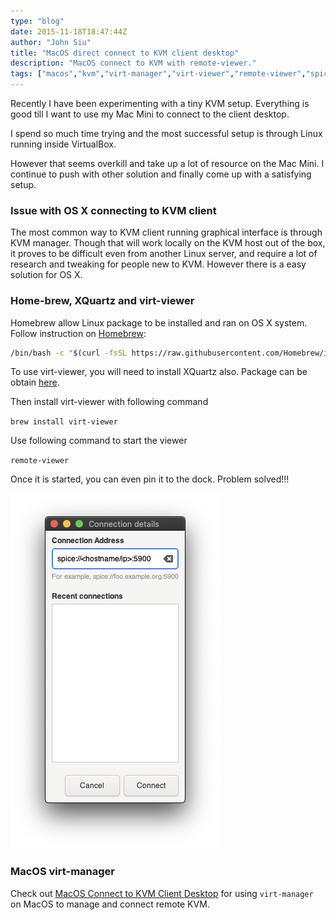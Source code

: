 ```yaml
---
type: "blog"
date: 2015-11-18T18:47:44Z
author: "John Siu"
title: "MacOS direct connect to KVM client desktop"
description: "MacOS connect to KVM with remote-viewer."
tags: ["macos","kvm","virt-manager","virt-viewer","remote-viewer","spice","how-to"]
---
```


Recently I have been experimenting with a tiny KVM setup. Everything is good till I want to use my Mac Mini to connect to the client desktop.
<!--more-->

I spend so much time trying and the most successful setup is through Linux running inside VirtualBox.

However that seems overkill and take up a lot of resource on the Mac Mini. I continue to push with other solution and finally come up with a satisfying setup.

### Issue with OS X connecting to KVM client

The most common way to KVM client running graphical interface is through KVM manager. Though that will work locally on the KVM host out of the box, it proves to be difficult even from another Linux server, and require a lot of research and tweaking for people new to KVM. However there is a easy solution for OS X.

### Home-brew, XQuartz and virt-viewer

Homebrew allow Linux package to be installed and ran on OS X system. Follow instruction on [Homebrew](http://brew.sh):

```sh
/bin/bash -c "$(curl -fsSL https://raw.githubusercontent.com/Homebrew/install/master/install.sh)"
```

To use virt-viewer, you will need to install XQuartz also. Package can be obtain [here](http://www.xquartz.org).

Then install virt-viewer with following command

`brew install virt-viewer`

Use following command to start the viewer

`remote-viewer`

Once it is started, you can even pin it to the dock. Problem solved!!!

![remote-viewer](//raw.githubusercontent.com/J-Siu/johnsiu.com/master/static/img/remote-viewer.png)

### MacOS virt-manager

Check out [MacOS Connect to KVM Client Desktop](/blog/macos-kvm-remote-connect/) for using `virt-manager` on MacOS to manage and connect remote KVM.
